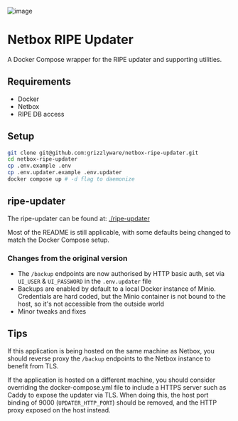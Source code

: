 ![image](https://github.com/grizzlyware/netbox-ripe-updater/assets/1097093/f8b7442d-2223-4486-b33b-f4fb77314727)

# Netbox RIPE Updater

A Docker Compose wrapper for the RIPE updater and supporting utilities.

## Requirements

* Docker
* Netbox
* RIPE DB access

## Setup

```bash
git clone git@github.com:grizzlyware/netbox-ripe-updater.git
cd netbox-ripe-updater
cp .env.example .env
cp .env.updater.example .env.updater
docker compose up # -d flag to daemonize
```

## ripe-updater

The ripe-updater can be found at: [./ripe-updater](./ripe-updater)

Most of the README is still applicable, with some defaults being changed to match the Docker Compose setup.

### Changes from the original version

* The `/backup` endpoints are now authorised by HTTP basic auth, set via `UI_USER` & `UI_PASSWORD` in the `.env.updater` file
* Backups are enabled by default to a local Docker instance of Minio. Credentials are hard coded, but the Minio container is not bound to the host, so it's not accessible from the outside world
* Minor tweaks and fixes

## Tips

If this application is being hosted on the same machine as Netbox, you should reverse proxy the `/backup` endpoints to the Netbox instance to benefit from TLS.

If the application is hosted on a different machine, you should consider overriding the docker-compose.yml file to include a HTTPS server such as Caddy to expose the updater via TLS. When doing this, the host port binding of 9000 (`UPDATER_HTTP_PORT`) should be removed, and the HTTP proxy exposed on the host instead.

